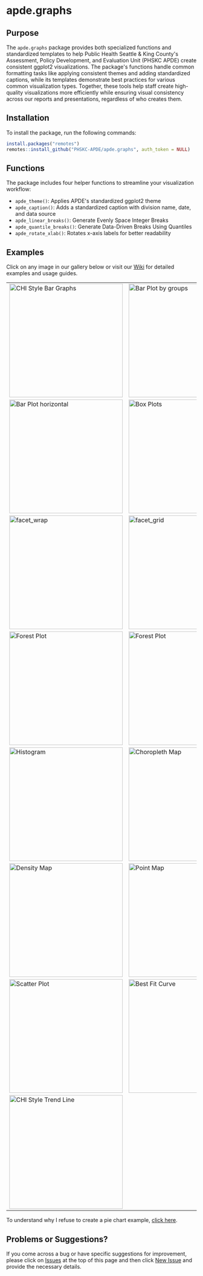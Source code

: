 # apde.graphs

## Purpose
The `apde.graphs` package provides both specialized functions and standardized templates to help Public Health Seattle & King County's Assessment, Policy Development, and Evaluation Unit (PHSKC APDE) create consistent ggplot2 visualizations. The package's functions handle common formatting tasks like applying consistent themes and adding standardized captions, while its templates demonstrate best practices for various common visualization types. Together, these tools help staff create high-quality visualizations more efficiently while ensuring visual consistency across our reports and presentations, regardless of who creates them.

## Installation
To install the package, run the following commands:

```r
install.packages("remotes")
remotes::install_github("PHSKC-APDE/apde.graphs", auth_token = NULL)
```

## Functions
The package includes four helper functions to streamline your visualization workflow:

- `apde_theme()`: Applies APDE's standardized ggplot2 theme
- `apde_caption()`: Adds a standardized caption with division name, date, and data source
- `apde_linear_breaks()`: Generate Evenly Space Integer Breaks
- `apde_quantile_breaks()`: Generate Data-Driven Breaks Using Quantiles
- `apde_rotate_xlab()`: Rotates x-axis labels for better readability

## Examples 
Click on any image in our gallery below or visit our [Wiki](https://github.com/PHSKC-APDE/apde.graphs/wiki) for detailed examples and usage guides. 

<table>
<tr>
<td width="50%">
    <a href="https://github.com/PHSKC-APDE/apde.graphs/wiki/bar_plot_chi">
        <img src="https://github.com/PHSKC-APDE/apde.graphs/wiki/bar_plot_chi_files/figure-commonmark/display_custom_colors-1.png" width="300" alt="CHI Style Bar Graphs"/>
    </a>
</td>
<td width="50%">
    <a href="https://github.com/PHSKC-APDE/apde.graphs/wiki/bar_plot_groups">
        <img src="https://github.com/PHSKC-APDE/apde.graphs/wiki/bar_plot_groups_files/figure-commonmark/display_hline-1.png" width="300" alt="Bar Plot by groups"/>
    </a>
</td>
</tr>

<tr>
<td width="50%">
    <a href="https://github.com/PHSKC-APDE/apde.graphs/wiki/bar_plot_single">
        <img src="https://github.com/PHSKC-APDE/apde.graphs/wiki/bar_plot_single_files/figure-commonmark/display_horizontal2-1.png" width="300" alt="Bar Plot horizontal"/>
    </a>
</td>
<td width="50%">
    <a href="https://github.com/PHSKC-APDE/apde.graphs/wiki/boxplots_by_group">
        <img src="https://github.com/PHSKC-APDE/apde.graphs/wiki/boxplots_by_group_files/figure-commonmark/display_theme_tweak-1.png" width="300" alt="Box Plots"/>
    </a>
</td>
</tr>

<tr>
<td width="50%">
    <a href="https://github.com/PHSKC-APDE/apde.graphs/wiki/faceted_plots">
        <img src="https://github.com/PHSKC-APDE/apde.graphs/wiki/faceted_plots_files/figure-commonmark/display_customize_facet_wrap-1.png" width="300" alt="facet_wrap"/>
    </a>
</td>
<td width="50%">
    <a href="https://github.com/PHSKC-APDE/apde.graphs/wiki/faceted_plots">
        <img src="https://github.com/PHSKC-APDE/apde.graphs/wiki/faceted_plots_files/figure-commonmark/display_customized_face_grid2-1.png" width="300" alt="facet_grid"/>
    </a>
</td>
</tr>

<tr>
<td width="50%">
    <a href="https://github.com/PHSKC-APDE/apde.graphs/wiki/forest_plot">
        <img src="https://github.com/PHSKC-APDE/apde.graphs/wiki/forest_plot_files/figure-commonmark/display_with_reference-1.png" width="300" alt="Forest Plot"/>
    </a>
</td>
<td width="50%">
    <a href="https://github.com/PHSKC-APDE/apde.graphs/wiki/forest_plot">
        <img src="https://github.com/PHSKC-APDE/apde.graphs/wiki/forest_plot_files/figure-commonmark/display_modern-1.png" width="300" alt="Forest Plot"/>
    </a>
</td>
</tr>

<tr>
<td width="50%">
    <a href="https://github.com/PHSKC-APDE/apde.graphs/wiki/histogram">
        <img src="https://github.com/PHSKC-APDE/apde.graphs/wiki/histogram_files/figure-commonmark/display_with_annotation-1.png" width="300" alt="Histogram"/>
    </a>
</td>
<td width="50%">
    <a href="https://github.com/PHSKC-APDE/apde.graphs/wiki/maps_choropleth">
        <img src="https://github.com/PHSKC-APDE/apde.graphs/wiki/maps_choropleth_files/figure-commonmark/display_with_cities-1.png" width="300" alt="Choropleth Map"/>
    </a>
</td>
</tr>

<tr>
<td width="50%">
    <a href="https://github.com/PHSKC-APDE/apde.graphs/wiki/maps_density">
        <img src="https://github.com/PHSKC-APDE/apde.graphs/wiki/maps_density_files/figure-commonmark/display_adjusted_theme-1.png" width="300" alt="Density Map"/>
    </a>
</td>
<td width="50%">
    <a href="https://github.com/PHSKC-APDE/apde.graphs/wiki/maps_points">
        <img src="https://github.com/PHSKC-APDE/apde.graphs/wiki/maps_points_files/figure-commonmark/display_with_labels-1.png" width="300" alt="Point Map"/>
    </a>
</td>
</tr>

<tr>
<td width="50%">
    <a href="https://github.com/PHSKC-APDE/apde.graphs/wiki/scatter_plot">
        <img src="https://github.com/PHSKC-APDE/apde.graphs/wiki/scatter_plot_files/figure-commonmark/display_plot-1.png" width="300" alt="Scatter Plot"/>
    </a>
</td>
<td width="50%">
    <a href="https://github.com/PHSKC-APDE/apde.graphs/wiki/scatter_plot">
        <img src="https://github.com/PHSKC-APDE/apde.graphs/wiki/scatter_plot_files/figure-commonmark/display_with_custom_legends-1.png" width="300" alt="Best Fit Curve"/>
    </a>
</td>
</tr>

<tr>
<td width="50%">
    <a href="https://github.com/PHSKC-APDE/apde.graphs/wiki/trend_line_chi">
        <img src="https://github.com/PHSKC-APDE/apde.graphs/wiki/trend_line_chi_files/figure-commonmark/display_tweak_default_theme-1.png" width="300" alt="CHI Style Trend Line"/>
    </a>
<td width="50%">
</td>
</tr>
</table>

To understand why I refuse to create a pie chart example, [click here](http://static1.squarespace.com/static/56713bf4dc5cb41142f28d1f/5671e8bf816924fc22651410/5671eb2e816924fc22651bc9/1450306350612/devourThePie3.gif?format=original).

## Problems or Suggestions?

If you come across a bug or have specific suggestions for improvement, please click on [Issues](https://github.com/PHSKC-APDE/apde.graphs/issues) at the top of this page and then click [New Issue](https://github.com/PHSKC-APDE/apde.graphs/issues/new) and provide the necessary details.